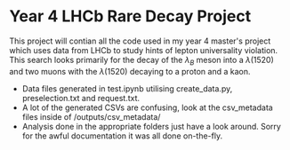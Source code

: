 # Year 4 LHCb Rare Decay Project
This project will contian all the code used in my year 4 master's project which uses data from LHCb to study hints of lepton universality violation. This search looks primarily for the decay of the $\lambda_B$ meson into a $\lambda(1520)$ and two muons with the $\lambda(1520)$ decaying to a proton and a kaon.

- Data files generated in test.ipynb utilising create_data.py, preselection.txt and request.txt. 
- A lot of the generated CSVs are confusing, look at the csv_metadata files inside of /outputs/csv_metadata/
- Analysis done in the appropriate folders just have a look around. Sorry for the awful documentation it was all done on-the-fly.
